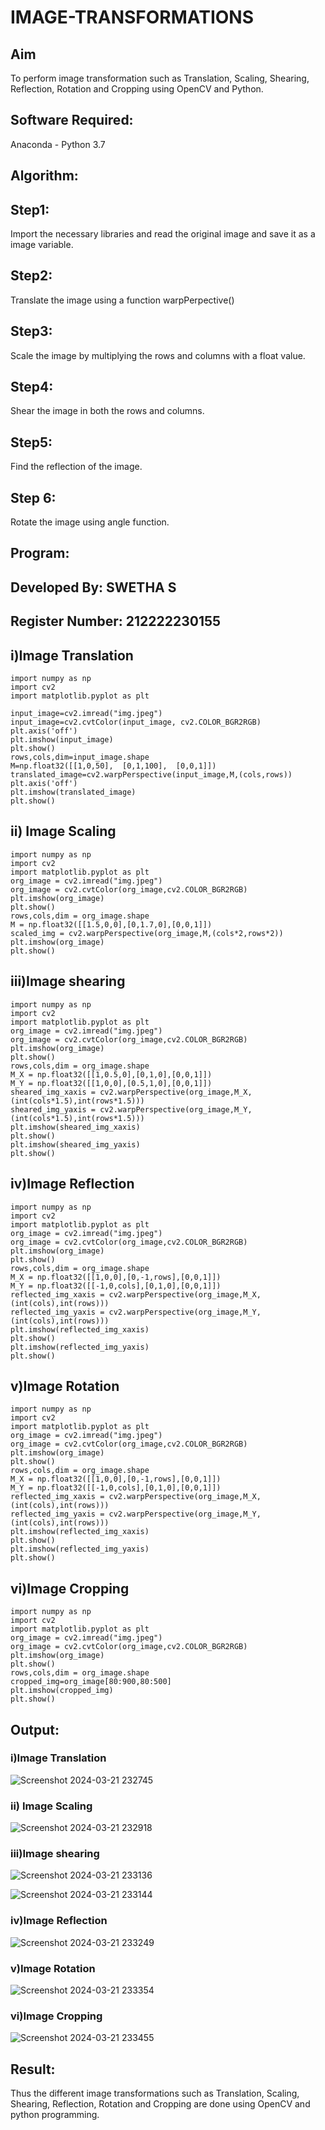 # IMAGE-TRANSFORMATIONS

## Aim
To perform image transformation such as Translation, Scaling, Shearing, Reflection, Rotation and Cropping using OpenCV and Python.

## Software Required:
Anaconda - Python 3.7

## Algorithm:
## Step1:
Import the necessary libraries and read the original image and save it as a image variable.

## Step2:
Translate the image using a function warpPerpective()

## Step3:
Scale the image by multiplying the rows and columns with a float value.

## Step4:
Shear the image in both the rows and columns.

## Step5:
Find the reflection of the image.

## Step 6:
Rotate the image using angle function.

## Program:
## Developed By: SWETHA S
## Register Number: 212222230155

## i)Image Translation
```
import numpy as np
import cv2
import matplotlib.pyplot as plt

input_image=cv2.imread("img.jpeg")
input_image=cv2.cvtColor(input_image, cv2.COLOR_BGR2RGB)
plt.axis('off')
plt.imshow(input_image)
plt.show()
rows,cols,dim=input_image.shape
M=np.float32([[1,0,50],  [0,1,100],  [0,0,1]])
translated_image=cv2.warpPerspective(input_image,M,(cols,rows))
plt.axis('off')
plt.imshow(translated_image)
plt.show()
```

## ii) Image Scaling
```
import numpy as np
import cv2
import matplotlib.pyplot as plt
org_image = cv2.imread("img.jpeg")
org_image = cv2.cvtColor(org_image,cv2.COLOR_BGR2RGB)
plt.imshow(org_image)
plt.show()
rows,cols,dim = org_image.shape
M = np.float32([[1.5,0,0],[0,1.7,0],[0,0,1]])
scaled_img = cv2.warpPerspective(org_image,M,(cols*2,rows*2))
plt.imshow(org_image)
plt.show()
```
## iii)Image shearing
```
import numpy as np
import cv2
import matplotlib.pyplot as plt
org_image = cv2.imread("img.jpeg")
org_image = cv2.cvtColor(org_image,cv2.COLOR_BGR2RGB)
plt.imshow(org_image)
plt.show()
rows,cols,dim = org_image.shape
M_X = np.float32([[1,0.5,0],[0,1,0],[0,0,1]])
M_Y = np.float32([[1,0,0],[0.5,1,0],[0,0,1]])
sheared_img_xaxis = cv2.warpPerspective(org_image,M_X,(int(cols*1.5),int(rows*1.5)))
sheared_img_yaxis = cv2.warpPerspective(org_image,M_Y,(int(cols*1.5),int(rows*1.5)))
plt.imshow(sheared_img_xaxis)
plt.show()
plt.imshow(sheared_img_yaxis)
plt.show()
```
## iv)Image Reflection
```
import numpy as np
import cv2
import matplotlib.pyplot as plt
org_image = cv2.imread("img.jpeg")
org_image = cv2.cvtColor(org_image,cv2.COLOR_BGR2RGB)
plt.imshow(org_image)
plt.show()
rows,cols,dim = org_image.shape
M_X = np.float32([[1,0,0],[0,-1,rows],[0,0,1]])
M_Y = np.float32([[-1,0,cols],[0,1,0],[0,0,1]])
reflected_img_xaxis = cv2.warpPerspective(org_image,M_X,(int(cols),int(rows)))
reflected_img_yaxis = cv2.warpPerspective(org_image,M_Y,(int(cols),int(rows)))
plt.imshow(reflected_img_xaxis)
plt.show()
plt.imshow(reflected_img_yaxis)
plt.show()
```
## v)Image Rotation
```
import numpy as np
import cv2
import matplotlib.pyplot as plt
org_image = cv2.imread("img.jpeg")
org_image = cv2.cvtColor(org_image,cv2.COLOR_BGR2RGB)
plt.imshow(org_image)
plt.show()
rows,cols,dim = org_image.shape
M_X = np.float32([[1,0,0],[0,-1,rows],[0,0,1]])
M_Y = np.float32([[-1,0,cols],[0,1,0],[0,0,1]])
reflected_img_xaxis = cv2.warpPerspective(org_image,M_X,(int(cols),int(rows)))
reflected_img_yaxis = cv2.warpPerspective(org_image,M_Y,(int(cols),int(rows)))
plt.imshow(reflected_img_xaxis)
plt.show()
plt.imshow(reflected_img_yaxis)
plt.show()
```

## vi)Image Cropping
```
import numpy as np
import cv2
import matplotlib.pyplot as plt
org_image = cv2.imread("img.jpeg")
org_image = cv2.cvtColor(org_image,cv2.COLOR_BGR2RGB)
plt.imshow(org_image)
plt.show()
rows,cols,dim = org_image.shape
cropped_img=org_image[80:900,80:500]
plt.imshow(cropped_img)
plt.show()
```

## Output:

### i)Image Translation

![Screenshot 2024-03-21 232745](https://github.com/swethaselvarajm/IMAGE-TRANSFORMATIONS/assets/119525603/c8c8fc48-9e71-474e-87ca-1eda0fab343e)

### ii) Image Scaling

![Screenshot 2024-03-21 232918](https://github.com/swethaselvarajm/IMAGE-TRANSFORMATIONS/assets/119525603/577da368-c935-497c-8858-d88791c98ad7)

### iii)Image shearing

![Screenshot 2024-03-21 233136](https://github.com/swethaselvarajm/IMAGE-TRANSFORMATIONS/assets/119525603/2906fec0-9e3b-4aab-8ccf-472416d915e6)

![Screenshot 2024-03-21 233144](https://github.com/swethaselvarajm/IMAGE-TRANSFORMATIONS/assets/119525603/ea3b2644-658a-4537-9a62-e835b62c91f9)

### iv)Image Reflection

![Screenshot 2024-03-21 233249](https://github.com/swethaselvarajm/IMAGE-TRANSFORMATIONS/assets/119525603/831795a3-64bc-48cc-9b86-3df194b5bd1c)

### v)Image Rotation

![Screenshot 2024-03-21 233354](https://github.com/swethaselvarajm/IMAGE-TRANSFORMATIONS/assets/119525603/6f08d6eb-6411-45c3-bfd6-a3fb6df281fb)

### vi)Image Cropping

![Screenshot 2024-03-21 233455](https://github.com/swethaselvarajm/IMAGE-TRANSFORMATIONS/assets/119525603/9b552e90-5565-4437-87ba-1b7475a2332a)

## Result: 

Thus the different image transformations such as Translation, Scaling, Shearing, Reflection, Rotation and Cropping are done using OpenCV and python programming.
